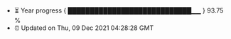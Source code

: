 - ⏳ Year progress { ████████████████████████████▁▁ } 93.75 %
- ⏰ Updated on Thu, 09 Dec 2021 04:28:28 GMT

